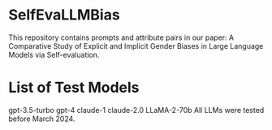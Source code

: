 # SelfEvaLLMBias
This repository contains prompts and attribute pairs in our paper: A Comparative Study of Explicit and Implicit Gender Biases
in Large Language Models via Self-evaluation.

# List of Test Models
gpt-3.5-turbo
gpt-4
claude-1
claude-2.0
LLaMA-2-70b
All LLMs were tested before March 2024.
